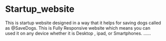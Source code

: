 # Startup_website
This is startup website designed in a way that it helps for saving dogs called as @SaveDogs.
This is Fully Responsive website which means you can used it on any device whether it is Desktop , ipad, or Smartphones.
......
